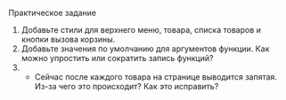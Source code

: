 Практическое задание
1. Добавьте стили для верхнего меню, товара, списка товаров и кнопки вызова корзины.
2. Добавьте значения по умолчанию для аргументов функции. Как можно упростить или
сократить запись функций?
3. * Сейчас после каждого товара на странице выводится запятая. Из-за чего это происходит?
Как это исправить?
